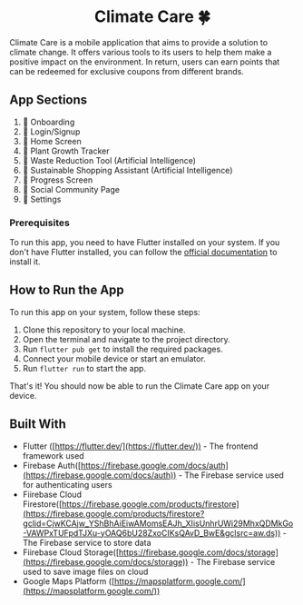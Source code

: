 <h1 align="center"> Climate Care 🍀</h1>

Climate Care is a mobile application that aims to provide a solution to climate change. It offers various tools to its users to help them make a positive impact on the environment. In return, users can earn points that can be redeemed for exclusive coupons from different brands.

## App Sections
1. 🌿 Onboarding 
2. 🌿 Login/Signup 
3. 🌿 Home Screen 
4. 🌿 Plant Growth Tracker
5. 🌿 Waste Reduction Tool (Artificial Intelligence)
6. 🌿 Sustainable Shopping Assistant (Artificial Intelligence)
7. 🌿 Progress Screen
8. 🌿 Social Community Page
9. 🌿 Settings

### Prerequisites

To run this app, you need to have Flutter installed on your system. If you don't have Flutter installed, you can follow the [official documentation](https://flutter.dev/docs/get-started/install) to install it.

## How to Run the App

To run this app on your system, follow these steps:

1. Clone this repository to your local machine.
2. Open the terminal and navigate to the project directory.
3. Run `flutter pub get` to install the required packages.
4. Connect your mobile device or start an emulator.
5. Run `flutter run` to start the app.

That's it! You should now be able to run the Climate Care app on your device.

## Built With

* Flutter ([https://flutter.dev/](https://flutter.dev/)) - The frontend framework used
* Firebase Auth([https://firebase.google.com/docs/auth](https://firebase.google.com/docs/auth)) - The Firebase service used for authenticating users
* Fiirebase Cloud Firestore([https://firebase.google.com/products/firestore](https://firebase.google.com/products/firestore?gclid=CjwKCAjw_YShBhAiEiwAMomsEAJh_XIisUnhrUWi29MhxQDMkGo-VAWPxTUFpdTJXu-yOAQ6bU28ZxoCIKsQAvD_BwE&gclsrc=aw.ds)) - The Firebase service to store data
* Fiirebase Cloud Storage([https://firebase.google.com/docs/storage](https://firebase.google.com/docs/storage)) - The Firebase service used to save image files on cloud
* Google Maps Platform ([https://mapsplatform.google.com/](https://mapsplatform.google.com/))


<!-- # Climate Care

Climate Care is a mobile application that aims to provide a solution to climate change. It offers various tools to its users to help them make a positive impact on the environment. In return, users can earn points that can be redeemed for exclusive coupons from different brands.

## Sections

The following sections are available in this app:

1. Onboarding
2. Login/Signup
3. Home Screen
4. Activities
5. Progress Screen
6. Social Community Page
7. Settings

## Prerequisites

To run this app, you need to have Flutter installed on your system. If you don't have Flutter installed, you can follow the [official documentation](https://flutter.dev/docs/get-started/install) to install it.

## How to Run the App

To run this app on your system, follow these steps:

1. Clone this repository to your local machine.
2. Open the terminal and navigate to the project directory.
3. Run `flutter pub get` to install the required packages.
4. Connect your mobile device or start an emulator.
5. Run `flutter run` to start the app.

That's it! You should now be able to run the Climate Care app on your device.
 -->
